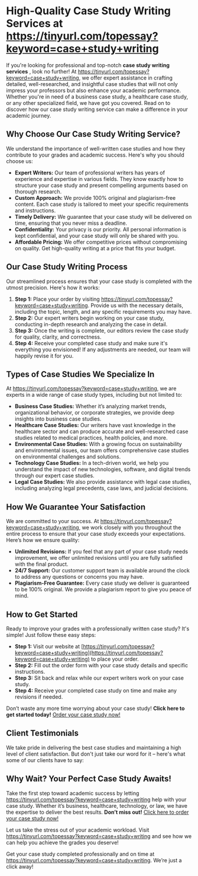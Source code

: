 # High-Quality Case Study Writing Services at https://tinyurl.com/topessay?keyword=case+study+writing

If you're looking for professional and top-notch **case study writing services** , look no further! At https://tinyurl.com/topessay?keyword=case+study+writing, we offer expert assistance in crafting detailed, well-researched, and insightful case studies that will not only impress your professors but also enhance your academic performance. Whether you're in need of a business case study, a healthcare case study, or any other specialized field, we have got you covered. Read on to discover how our case study writing service can make a difference in your academic journey.

## Why Choose Our Case Study Writing Service?

We understand the importance of well-written case studies and how they contribute to your grades and academic success. Here's why you should choose us:

- **Expert Writers:** Our team of professional writers has years of experience and expertise in various fields. They know exactly how to structure your case study and present compelling arguments based on thorough research.
- **Custom Approach:** We provide 100% original and plagiarism-free content. Each case study is tailored to meet your specific requirements and instructions.
- **Timely Delivery:** We guarantee that your case study will be delivered on time, ensuring that you never miss a deadline.
- **Confidentiality:** Your privacy is our priority. All personal information is kept confidential, and your case study will only be shared with you.
- **Affordable Pricing:** We offer competitive prices without compromising on quality. Get high-quality writing at a price that fits your budget.

## Our Case Study Writing Process

Our streamlined process ensures that your case study is completed with the utmost precision. Here's how it works:

1. **Step 1:** Place your order by visiting https://tinyurl.com/topessay?keyword=case+study+writing. Provide us with the necessary details, including the topic, length, and any specific requirements you may have.
2. **Step 2:** Our expert writers begin working on your case study, conducting in-depth research and analyzing the case in detail.
3. **Step 3:** Once the writing is complete, our editors review the case study for quality, clarity, and correctness.
4. **Step 4:** Receive your completed case study and make sure it's everything you envisioned! If any adjustments are needed, our team will happily revise it for you.

## Types of Case Studies We Specialize In

At https://tinyurl.com/topessay?keyword=case+study+writing, we are experts in a wide range of case study types, including but not limited to:

- **Business Case Studies:** Whether it’s analyzing market trends, organizational behavior, or corporate strategies, we provide deep insights into business case studies.
- **Healthcare Case Studies:** Our writers have vast knowledge in the healthcare sector and can produce accurate and well-researched case studies related to medical practices, health policies, and more.
- **Environmental Case Studies:** With a growing focus on sustainability and environmental issues, our team offers comprehensive case studies on environmental challenges and solutions.
- **Technology Case Studies:** In a tech-driven world, we help you understand the impact of new technologies, software, and digital trends through our expert case studies.
- **Legal Case Studies:** We also provide assistance with legal case studies, including analyzing legal precedents, case laws, and judicial decisions.

## How We Guarantee Your Satisfaction

We are committed to your success. At https://tinyurl.com/topessay?keyword=case+study+writing, we work closely with you throughout the entire process to ensure that your case study exceeds your expectations. Here’s how we ensure quality:

- **Unlimited Revisions:** If you feel that any part of your case study needs improvement, we offer unlimited revisions until you are fully satisfied with the final product.
- **24/7 Support:** Our customer support team is available around the clock to address any questions or concerns you may have.
- **Plagiarism-Free Guarantee:** Every case study we deliver is guaranteed to be 100% original. We provide a plagiarism report to give you peace of mind.

## How to Get Started

Ready to improve your grades with a professionally written case study? It's simple! Just follow these easy steps:

- **Step 1:** Visit our website at [https://tinyurl.com/topessay?keyword=case+study+writing](https://tinyurl.com/topessay?keyword=case+study+writing) to place your order.
- **Step 2:** Fill out the order form with your case study details and specific instructions.
- **Step 3:** Sit back and relax while our expert writers work on your case study.
- **Step 4:** Receive your completed case study on time and make any revisions if needed.

Don’t waste any more time worrying about your case study! **Click here to get started today!** [Order your case study now!](https://tinyurl.com/topessay?keyword=case+study+writing)

## Client Testimonials

We take pride in delivering the best case studies and maintaining a high level of client satisfaction. But don't just take our word for it – here's what some of our clients have to say:

## Why Wait? Your Perfect Case Study Awaits!

Take the first step toward academic success by letting https://tinyurl.com/topessay?keyword=case+study+writing help with your case study. Whether it’s business, healthcare, technology, or law, we have the expertise to deliver the best results. **Don’t miss out!** [Click here to order your case study now!](https://tinyurl.com/topessay?keyword=case+study+writing)

Let us take the stress out of your academic workload. Visit https://tinyurl.com/topessay?keyword=case+study+writing and see how we can help you achieve the grades you deserve!

Get your case study completed professionally and on time at https://tinyurl.com/topessay?keyword=case+study+writing. We’re just a click away!
